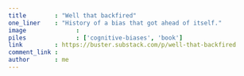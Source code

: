 ```yaml
---
title        : "Well that backfired"
one_liner    : "History of a bias that got ahead of itself."
image			   : 
piles			   : ['cognitive-biases', 'book']
link         : https://buster.substack.com/p/well-that-backfired
comment_link : 
author       : me
---
```

